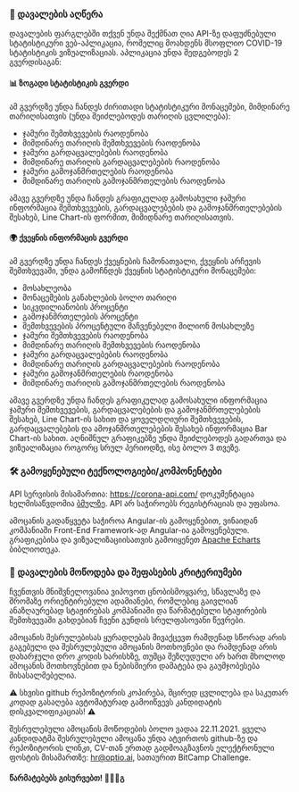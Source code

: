 ### 📃 დავალების აღწერა 

დავალების ფარგლებში თქვენ უნდა შექმნათ ღია API-ზე დაფუძნებული სტატისტიკური ვებ-აპლიკაცია, რომელიც მოახდენს მსოფლიო COVID-19 სტატისტიკის ვიზუალიზაციას. აპლიკაცია უნდა შედგებოდეს 2 გვერდისაგან:

#### 📊 ზოგადი სტატისტიკის გვერდი

ამ გვერდზე უნდა ჩანდეს ძირითადი სტატისტიკური მონაცემები, მიმდინარე თარიღისათვის (უნდა შეიძლებოდეს თარიღის ცვლილება):

- ჯამური შემთხვევების რაოდენობა
- მიმდინარე თარიღის შემთხვევების რაოდენობა
- ჯამური გარდაცვალებების რაოდენობა
- მიმდინარე თარიღის გარდაცვალებების რაოდენობა
- ჯამური გამოჯანმრთელების რაოდენობა
- მიმდინარე თარიღის გამოჯანმრთელების რაოდენობა

ამავე გვერდზე უნდა ჩანდეს გრაფიკულად გამოსახული ჯამური ინფორმაცია შემთხვევების, გარდაცვალებების და გამოჯანმრთელებების შესახებ, Line Chart-ის ფორმით, მიმიდნარე თარიღისათვის.

#### 🌍 ქვეყნის ინფორმაცის გვერდი

ამ გვერდზე უნდა ჩანდეს ქვეყნების ჩამონათვალი, ქვეყნის არჩევის შემთხვევაში, უნდა გამოჩნდეს ქვეყნის სტატისტიკური მონაცემები: 

- მოსახლეობა
- მონაცემების განახლების ბოლო თარიღი
- სიკვდილიანობის პროცენტი
- გამოჯანმრთელების პროცენტი
- შემთხვევების პროცენტული მაჩვენებელი მილიონ მოსახლეზე
- ჯამური შემთხვევების რაოდენობა
- მიმდინარე თარიღის შემთხვევების რაოდენობა
- ჯამური გარდაცვალებების რაოდენობა
- მიმდინარე თარიღის გარდაცვალებების რაოდენობა
- ჯამური გამოჯანმრთელების რაოდენობა
- მიმდინარე თარიღის გამოჯანმრთელების რაოდენობა

ამავე გვერდზე უნდა ჩანდეს გრაფიკულად გამოსახული ინფორმაცია ჯამური შემთხვევების, გარდაცვალებების და გამოჯანმრთელებების შესახებ, Line Chart-ის სახით და ყოველდღიური შემთხვევების, გარდაცვალებების და ამოჯანმრთელებების შესახებ ინფორმაცია Bar Chart-ის სახით. აღნიშნულ გრაფიკებზე უნდა შეიძლებოდეს გადართვა და ვიზუალიზაცია როგორც სრულ პერიოდზე, ისე ბოლო 3 თვეზე.

### 🛠️ გამოყენებული ტექნოლოგიები/კომპონენტები

API სერვისის მისამართია: https://corona-api.com/ დოკუმენტაცია ხელმისაწვდომია [ბმულზე](https://about-corona.net/documentation). API არ საჭიროებს რეგისტრაციას და უფასოა.

ამოცანის გადაწყვეტა საჭიროა Angular-ის გამოყენებით, ვინაიდან კომპანიაში Front-End Framework-ად Angular-ია გამოყენებული. გრაფიკებისა და ვიზუალიზაციისათვის გამოიყენეთ [Apache Echarts](https://echarts.apache.org/) ბიბლიოთეკა.

### 📧 დავალების მოწოდება და შეფასების კრიტერიუმები

ჩვენთვის მნიშვნელოვანია ვიპოვოთ ცნობისმოყვარე, სწავლაზე და შრომაზე ორიენტირებული ადამიანები, რომლებიც გაივლიან ანაზღაურებად სტაჟირებას კომპანიაში და წარმატებული სტაჟირების შემთხვევაში გახდებიან ჩვენი გუნდის სრულფასოვანი წევრები. 

ამოცანის შესრულებისას ყურადღებას მივაქცევთ რამდენად სწორად არის გაგებული და შესრულებული ამოცანის მოთხოვნები და რამდენად არის დახარჯული დრო კოდის ხარისხზე, თუმცა შეზღუდული არ ხართ მხოლოდ ამოცანის მოთხოვნებით და ნებისმიერი დამატება და გაუმჯობესება მისასალმებელია.

⚠️ სხვისი github რეპოზიტორის კოპირება, მცირედ ცვლილება და საკუთარ კოდად გასაღება ავტომატურად გამოიწვევს კანდიდატის დისკვალიფიკაციას! ⚠️

შესრულებული ამოცანის მოწოდების ბოლო ვადაა 22.11.2021. ყველა კანდიდატმა შესრულებული ამოცანა უნდა ატვირთოს github-ზე და რეპოზიტორის ლინკი, CV-თან ერთად გადმოაგზავნოს ელექტრონული ფოსტის მისამართზე: [hr@optio.ai](mailto:hr@optio.ai), სათაურით BitCamp Challenge. 

#### წარმატებებს გისურვებთ! 🎉🎉🎉გ
